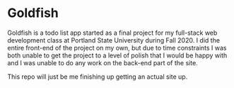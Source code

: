 # Goldfish

Goldfish is a todo list app started as a final project for my full-stack web development class at Portland State University during Fall 2020.
I did the entire front-end of the project on my own, but due to time constraints I was both unable to get the project to a level of polish that I would be happy with and I was unable to do any work on the back-end part of the site. 

This repo will just be me finishing up getting an actual site up.




